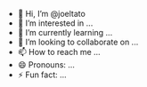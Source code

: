 - 👋 Hi, I’m @joeltato
- 👀 I’m interested in ...
- 🌱 I’m currently learning ...
- 💞️ I’m looking to collaborate on ...
- 📫 How to reach me ...
- 😄 Pronouns: ...
- ⚡ Fun fact: ...

<!---
joeltato/joeltato is a ✨ special ✨ repository because its `README.md` (this file) appears on your GitHub profile.
You can click the Preview link to take a look at your changes.
--->
